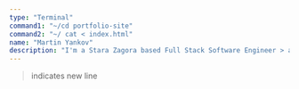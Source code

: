 ```yaml
---
type: "Terminal"
command1: "~/cd portfolio-site"
command2: "~/ cat < index.html"
name: "Martin Yankov" 
description: "I'm a Stara Zagora based Full Stack Software Engineer > and I love coding, learning, cooking and winter sports. > I also like building stuff."
---
```


> indicates new line 